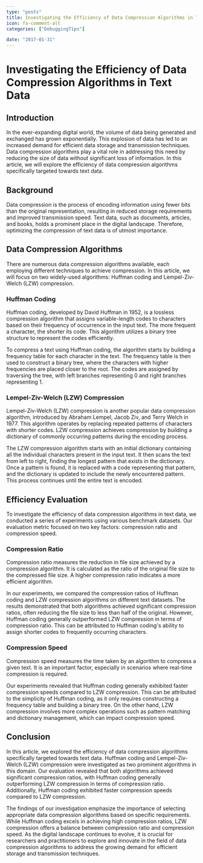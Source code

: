 ```yaml
---
type: "posts"
title: Investigating the Efficiency of Data Compression Algorithms in Text Data
icon: fa-comment-alt
categories: ["DebuggingTips"]

date: "2017-01-31"
---
```




# Investigating the Efficiency of Data Compression Algorithms in Text Data

## Introduction

In the ever-expanding digital world, the volume of data being generated and exchanged has grown exponentially. This explosion of data has led to an increased demand for efficient data storage and transmission techniques. Data compression algorithms play a vital role in addressing this need by reducing the size of data without significant loss of information. In this article, we will explore the efficiency of data compression algorithms specifically targeted towards text data.

## Background

Data compression is the process of encoding information using fewer bits than the original representation, resulting in reduced storage requirements and improved transmission speed. Text data, such as documents, articles, and books, holds a prominent place in the digital landscape. Therefore, optimizing the compression of text data is of utmost importance.

## Data Compression Algorithms

There are numerous data compression algorithms available, each employing different techniques to achieve compression. In this article, we will focus on two widely-used algorithms: Huffman coding and Lempel-Ziv-Welch (LZW) compression.

### Huffman Coding

Huffman coding, developed by David Huffman in 1952, is a lossless compression algorithm that assigns variable-length codes to characters based on their frequency of occurrence in the input text. The more frequent a character, the shorter its code. This algorithm utilizes a binary tree structure to represent the codes efficiently.

To compress a text using Huffman coding, the algorithm starts by building a frequency table for each character in the text. The frequency table is then used to construct a binary tree, where the characters with higher frequencies are placed closer to the root. The codes are assigned by traversing the tree, with left branches representing 0 and right branches representing 1.

### Lempel-Ziv-Welch (LZW) Compression

Lempel-Ziv-Welch (LZW) compression is another popular data compression algorithm, introduced by Abraham Lempel, Jacob Ziv, and Terry Welch in 1977. This algorithm operates by replacing repeated patterns of characters with shorter codes. LZW compression achieves compression by building a dictionary of commonly occurring patterns during the encoding process.

The LZW compression algorithm starts with an initial dictionary containing all the individual characters present in the input text. It then scans the text from left to right, finding the longest pattern that exists in the dictionary. Once a pattern is found, it is replaced with a code representing that pattern, and the dictionary is updated to include the newly encountered pattern. This process continues until the entire text is encoded.

## Efficiency Evaluation

To investigate the efficiency of data compression algorithms in text data, we conducted a series of experiments using various benchmark datasets. Our evaluation metric focused on two key factors: compression ratio and compression speed.

### Compression Ratio

Compression ratio measures the reduction in file size achieved by a compression algorithm. It is calculated as the ratio of the original file size to the compressed file size. A higher compression ratio indicates a more efficient algorithm.

In our experiments, we compared the compression ratios of Huffman coding and LZW compression algorithms on different text datasets. The results demonstrated that both algorithms achieved significant compression ratios, often reducing the file size to less than half of the original. However, Huffman coding generally outperformed LZW compression in terms of compression ratio. This can be attributed to Huffman coding's ability to assign shorter codes to frequently occurring characters.

### Compression Speed

Compression speed measures the time taken by an algorithm to compress a given text. It is an important factor, especially in scenarios where real-time compression is required.

Our experiments revealed that Huffman coding generally exhibited faster compression speeds compared to LZW compression. This can be attributed to the simplicity of Huffman coding, as it only requires constructing a frequency table and building a binary tree. On the other hand, LZW compression involves more complex operations such as pattern matching and dictionary management, which can impact compression speed.

## Conclusion

In this article, we explored the efficiency of data compression algorithms specifically targeted towards text data. Huffman coding and Lempel-Ziv-Welch (LZW) compression were investigated as two prominent algorithms in this domain. Our evaluation revealed that both algorithms achieved significant compression ratios, with Huffman coding generally outperforming LZW compression in terms of compression ratio. Additionally, Huffman coding exhibited faster compression speeds compared to LZW compression.

The findings of our investigation emphasize the importance of selecting appropriate data compression algorithms based on specific requirements. While Huffman coding excels in achieving high compression ratios, LZW compression offers a balance between compression ratio and compression speed. As the digital landscape continues to evolve, it is crucial for researchers and practitioners to explore and innovate in the field of data compression algorithms to address the growing demand for efficient storage and transmission techniques.